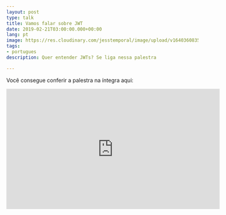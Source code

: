 ```yaml
---
layout: post
type: talk
title: Vamos falar sobre JWT
date: 2019-02-21T03:00:00.000+00:00
lang: pt
image: https://res.cloudinary.com/jesstemporal/image/upload/v1640360835/covers/palestra_kmgivn.png
tags:
- portugues
description: Quer entender JWTs? Se liga nessa palestra

---
```

Você consegue conferir a palestra na íntegra aqui:

<iframe width="560" height="315" src="https://www.youtube.com/embed/rG_2ApMMT1A?start=923" title="YouTube video player" frameborder="0" allow="accelerometer; autoplay; clipboard-write; encrypted-media; gyroscope; picture-in-picture" allowfullscreen></iframe>